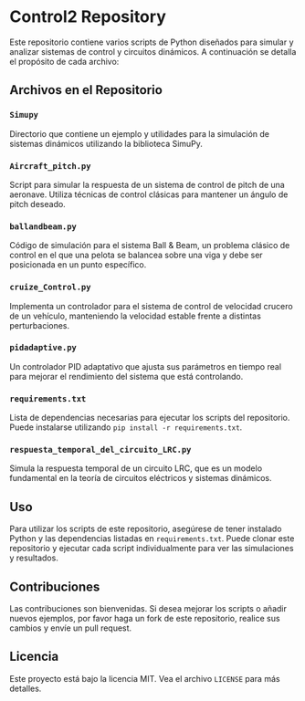 # Control2 Repository

Este repositorio contiene varios scripts de Python diseñados para simular y analizar sistemas de control y circuitos dinámicos. A continuación se detalla el propósito de cada archivo:

## Archivos en el Repositorio

### `Simupy`
Directorio que contiene un ejemplo y utilidades para la simulación de sistemas dinámicos utilizando la biblioteca SimuPy.

### `Aircraft_pitch.py`
Script para simular la respuesta de un sistema de control de pitch de una aeronave. Utiliza técnicas de control clásicas para mantener un ángulo de pitch deseado.

### `ballandbeam.py`
Código de simulación para el sistema Ball & Beam, un problema clásico de control en el que una pelota se balancea sobre una viga y debe ser posicionada en un punto específico.

### `cruize_Control.py`
Implementa un controlador para el sistema de control de velocidad crucero de un vehículo, manteniendo la velocidad estable frente a distintas perturbaciones.

### `pidadaptive.py`
Un controlador PID adaptativo que ajusta sus parámetros en tiempo real para mejorar el rendimiento del sistema que está controlando.

### `requirements.txt`
Lista de dependencias necesarias para ejecutar los scripts del repositorio. Puede instalarse utilizando `pip install -r requirements.txt`.

### `respuesta_temporal_del_circuito_LRC.py`
Simula la respuesta temporal de un circuito LRC, que es un modelo fundamental en la teoría de circuitos eléctricos y sistemas dinámicos.

## Uso

Para utilizar los scripts de este repositorio, asegúrese de tener instalado Python y las dependencias listadas en `requirements.txt`. Puede clonar este repositorio y ejecutar cada script individualmente para ver las simulaciones y resultados.

## Contribuciones

Las contribuciones son bienvenidas. Si desea mejorar los scripts o añadir nuevos ejemplos, por favor haga un fork de este repositorio, realice sus cambios y envíe un pull request.

## Licencia

Este proyecto está bajo la licencia MIT. Vea el archivo `LICENSE` para más detalles.

